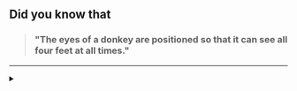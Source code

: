 ## Did you know that

<h3>
  <blockquote>
<!--START_SECTION:debris-->                                                                                                                                                                                                                                                                                                                                         
"The eyes of a donkey are positioned so that it can see all four feet at all times."
<!--END_SECTION:debris-->
  </blockquote>
</h3>

-----

<details>
  <summary></summary>

<img src="https://github-readme-stats.vercel.app/api?show_icons=true&hide=issues&username=ekickx"> <img src="https://github-readme-stats.vercel.app/api/top-langs/?layout=compact&username=ekickx">

</details>
